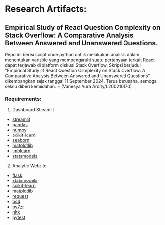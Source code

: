 # Research Artifacts: 
## Empirical Study of React Question Complexity on Stack Overflow: A Comparative Analysis Between Answered and Unanswered Questions.

Repo ini berisi script code python untuk melakukan analisis dalam menentukan variable yang mempengaruhi suatu pertanyaan terkait React dapat terjawab di platform diskusi Stack Overflow.
Skripsi berjudul "Empirical Study of React Question Complexity on Stack Overflow: A Comparative Analysis Between Answered and Unanswered Questions" dikembangkan sejak tanggal 11 September 2024.
Terus berusaha, semoga selalu diberi kemudahan.
~ (Vanesya Aura Ardity/L200210170)

### Requirements:

1. Dashboard Streamlit
- [streamlit](https://pypi.org/project/streamlit/)
- [pandas](https://pypi.org/project/pandas/)
- [numpy](https://pypi.org/project/numpy/)
- [scikit-learn](https://pypi.org/project/scikit-learn/)
- [seaborn](https://pypi.org/project/seaborn/)
- [matplotlib](https://pypi.org/project/matplotlib/)
- [imblearn](https://pypi.org/project/imblearn/)
- [statsmodels](https://pypi.org/project/statsmodels/)

2. Analytic Website
- [flask](https://pypi.org/project/Flask/)
- [statsmodels](https://pypi.org/project/statsmodels/)
- [scikit-learn](https://pypi.org/project/scikit-learn/)
- [matplotlib](https://pypi.org/project/matplotlib/)
- [request](https://pypi.org/project/requests/)
- [bs4](https://pypi.org/project/beautifulsoup4/)
- [py7zr](https://pypi.org/project/py7zr/)
- [nltk](https://pypi.org/project/nltk/)
- [pytest](https://pypi.org/project/pytest/)

